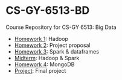 # CS-GY-6513-BD
Course Repository for CS-GY 6513: Big Data

- [Homework 1](./hw1/): Hadoop
- [Homework 2](./hw2/): Project proposal
- [Homework 3](./hw3/): Spark & dataframes
- [Midterm](./midterm/): Hadoop & Spark
- [Homework 4](./hw4/): MongoDB
- [Project](https://github.com/vchrombie/nyc-taxi-fare-prediction): Final project
